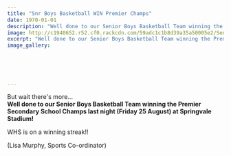 ```yaml
---
title: "Snr Boys Basketball WIN Premier Champs"
date: 1970-01-01
description: "Well done to our Senior Boys Basketball Team winning the Premier Secondary School Champs last night (Friday 25 August) at Springvale Stadium.."
image: http://c1940652.r52.cf0.rackcdn.com/59adc1c1b8d39a35a50005e2/Senior-boys-win-prem-comp.jpg
excerpt: "Well done to our Senior Boys Basketball Team winning the Premier Secondary School Champs last night (Friday 25 August) at Springvale Stadium.,"
image_gallery:
    
    
    
    
    
---
```


<p><span>But wait there's more...</span><br /><strong>Well done to our Senior Boys Basketball Team winning the Premier Secondary School Champs last night (Friday 25 August) at Springvale Stadium!&nbsp;</strong></p>
<p><span>WHS is on a winning streak!!</span></p>
<p><span>(Lisa Murphy, Sports Co-ordinator)</span></p>

